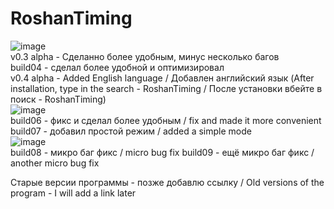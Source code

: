 # RoshanTiming
![image](https://user-images.githubusercontent.com/78825842/153751535-3c91ed32-1fab-47ea-8feb-8792d923a89f.png)  
v0.3 alpha - Сделанно более удобным, минус несколько багов  
build04 - сделал более удобной и оптимизировал    
v0.4 alpha - Added English language / Добавлен английский язык  (After installation, type in the search - RoshanTiming / После установки вбейте в поиск - RoshanTiming)  
![image](https://user-images.githubusercontent.com/78825842/149057516-8798be70-a5f8-45fb-8f65-4bdd91c1406e.png)  
build06 - фикс и сделал более удобным / fix and made it more convenient   
build07 - добавил простой режим / added a simple mode  
![image](https://user-images.githubusercontent.com/78825842/133939179-8c609a67-6a81-483c-80a1-857856e057ca.png)  
build08 - микро баг фикс / micro bug fix
build09 - ещё микро баг фикс / another micro bug fix

Старые версии программы - позже добавлю ссылку / Old versions of the program - I will add a link later
